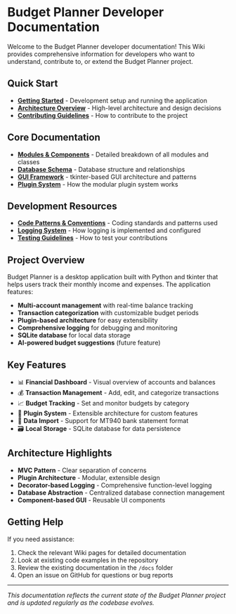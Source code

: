 # Budget Planner Developer Documentation

Welcome to the Budget Planner developer documentation! This Wiki provides comprehensive information for developers who want to understand, contribute to, or extend the Budget Planner project.

## Quick Start

- **[Getting Started](Getting-Started)** - Development setup and running the application
- **[Architecture Overview](Architecture-Overview)** - High-level architecture and design decisions
- **[Contributing Guidelines](Contributing-Guidelines)** - How to contribute to the project

## Core Documentation

- **[Modules & Components](Modules-and-Components)** - Detailed breakdown of all modules and classes
- **[Database Schema](Database-Schema)** - Database structure and relationships
- **[GUI Framework](GUI-Framework)** - tkinter-based GUI architecture and patterns
- **[Plugin System](Plugin-System)** - How the modular plugin system works

## Development Resources

- **[Code Patterns & Conventions](Code-Patterns-and-Conventions)** - Coding standards and patterns used
- **[Logging System](Logging-System)** - How logging is implemented and configured
- **[Testing Guidelines](Testing-Guidelines)** - How to test your contributions

## Project Overview

Budget Planner is a desktop application built with Python and tkinter that helps users track their monthly income and expenses. The application features:

- **Multi-account management** with real-time balance tracking
- **Transaction categorization** with customizable budget periods
- **Plugin-based architecture** for easy extensibility
- **Comprehensive logging** for debugging and monitoring
- **SQLite database** for local data storage
- **AI-powered budget suggestions** (future feature)

## Key Features

- 📊 **Financial Dashboard** - Visual overview of accounts and balances
- 💰 **Transaction Management** - Add, edit, and categorize transactions
- 📈 **Budget Tracking** - Set and monitor budgets by category
- 🔌 **Plugin System** - Extensible architecture for custom features
- 📁 **Data Import** - Support for MT940 bank statement format
- 🗃️ **Local Storage** - SQLite database for data persistence

## Architecture Highlights

- **MVC Pattern** - Clear separation of concerns
- **Plugin Architecture** - Modular, extensible design
- **Decorator-based Logging** - Comprehensive function-level logging
- **Database Abstraction** - Centralized database connection management
- **Component-based GUI** - Reusable UI components

## Getting Help

If you need assistance:

1. Check the relevant Wiki pages for detailed documentation
2. Look at existing code examples in the repository
3. Review the existing documentation in the `/docs` folder
4. Open an issue on GitHub for questions or bug reports

---

*This documentation reflects the current state of the Budget Planner project and is updated regularly as the codebase evolves.*